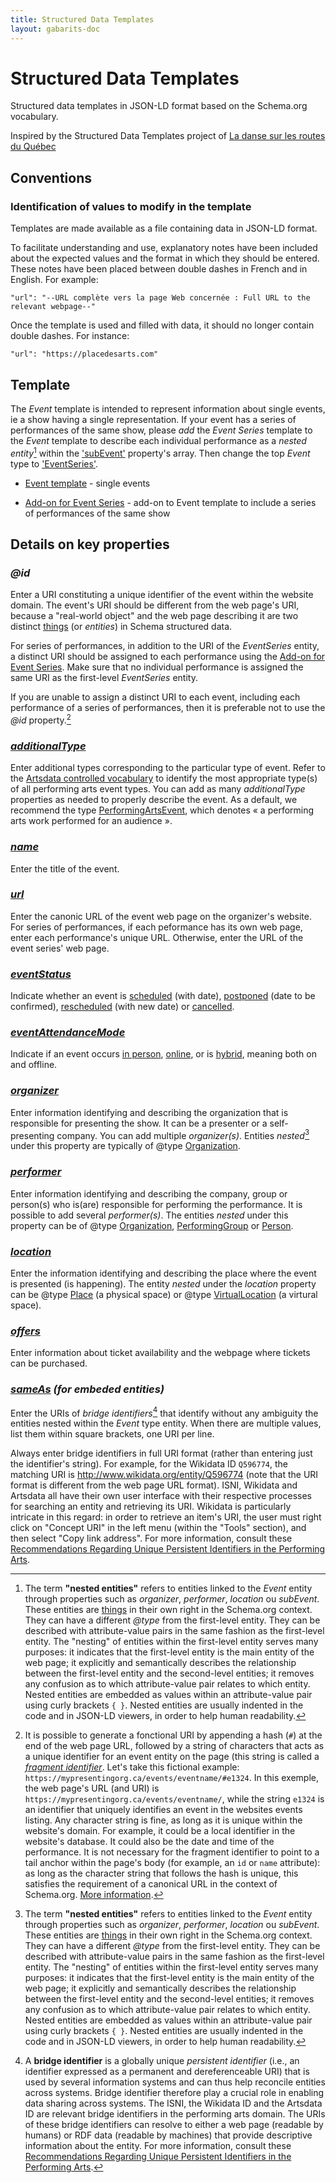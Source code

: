 ```yaml
---
title: Structured Data Templates
layout: gabarits-doc
---
```


Structured Data Templates
=====================================

Structured data templates in JSON-LD format based on the Schema.org vocabulary.

Inspired by the Structured Data Templates project of [La danse sur les routes du Québec](https://github.com/a10s-ca/ladsr-ds/blob/main/README.md)

## Conventions

### Identification of values to modify in the template

Templates are made available as a file containing data in JSON-LD format.

To facilitate understanding and use, explanatory notes have been included about the expected values and the format in which they should be entered. These notes have been placed between double dashes in French and in English. For example:

```
"url": "--URL complète vers la page Web concernée : Full URL to the relevant webpage--"
```

Once the template is used and filled with data, it should no longer contain double dashes. For instance:

```
"url": "https://placedesarts.com"
```

## Template

The _Event_ template is intended to represent information about single events, ie a show having a single representation. If your event has a series of performances of the same show, please *add* the _Event Series_ template to the _Event_ template to describe each individual performance as a _nested entity_[^1] within the ['subEvent'](https://schema.org/subEvent) property's array. Then change the top _Event_ type to ['EventSeries'](https://schema.org/EventSeries).

[^1]: The term __"nested entities"__ refers to entities linked to the _Event_ entity through properties such as _organizer_, _performer_, _location_ ou _subEvent_. These entities are [things](https://schema.org/Thing) in their own right in the Schema.org context. They can have a different _@type_ from the first-level entity. They can be described with attribute-value pairs in the same fashion as the first-level entity. The "nesting" of entities within the first-level entity serves many purposes: it indicates that the first-level entity is the main entity of the web page; it explicitly and semantically describes the relationship between the first-level entity and the second-level entities; it removes any confusion as to which attribute-value pair relates to which entity. Nested entities are embedded as values within an attribute-value pair using curly brackets `{ }`. Nested entities are usually indented in the code and in JSON-LD viewers, in order to help human readability.

- [Event template](https://github.com/culturecreates/artsdata-data-model/blob/master/_gabarits-jsonld/Event/event.jsonld) - single events

- [Add-on for Event Series](https://github.com/culturecreates/artsdata-data-model/blob/master/_gabarits-jsonld/Event/event_series.jsonld) - add-on to Event template to include a series of performances of the same show

## Details on key properties

### _@id_
Enter a URI constituting a unique identifier of the event within the website domain. The event's URI should be different from the web page's URI, because a "real-world object" and the web page describing it are two distinct [things](https://schema.org/Thing) (or _entities_) in Schema structured data.

For series of performances, in addition to the URI of the _EventSeries_ entity, a distinct URI should be assigned to each performance using the [Add-on for Event Series](https://github.com/culturecreates/artsdata-data-model/blob/master/_gabarits-jsonld/Event/event_series.jsonld). Make sure that no individual performance is assigned the same URI as the first-level _EventSeries_ entity.

If you are unable to assign a distinct URI to each event, including each performance of a series of performances, then it is preferable not to use the _@id_ property.[^2]

[^2]:It is possible to generate a  fonctional URI by appending a hash (`#`) at the end of the web page URL, followed by a string of characters that acts as a unique identifier for an event entity on the page (this string is called a [_fragment identifier_]([https://fr.wikipedia.org/wiki/Identificateur_de_fragment](https://en.wikipedia.org/wiki/URI_fragment)). Let's take this fictional example: `https://mypresentingorg.ca/events/eventname/#e1324`. In this exemple, the web page's URL (and URI) is `https://mypresentingorg.ca/events/eventname/`, while the string `e1324` is an identifier that uniquely identifies an event in the websites events listing. Any character string is fine, as long as it is unique within the website's domain. For example, it could be a local identifier in the website's database. It could also be the date and time of the performance. It is not necessary for the fragment identifier to point to a tail anchor within the page's body (for example, an `id` or `name` attribute): as long as the character string that follows the hash is unique, this satisfies the requirement of a canonical URL in the context of Schema.org. [More information](https://www.w3.org/TR/cooluris/).

### [_additionalType_](https://schema.org/additionalType)
Enter additional types corresponding to the particular type of event. Refer to the [Artsdata controlled vocabulary](http://kg.artsdata.ca/resource/ArtsdataEventTypes) to identify the most appropriate type(s) of all performing arts event types. You can add as many _additionalType_ properties as needed to properly describe the event. As a default, we recommend the type [PerformingArtsEvent](http://kg.artsdata.ca/resource/PerformingArtsEvent), which denotes « a performing arts work performed for an audience ».

### [_name_](https://schema.org/name)
Enter the title of the event.

### [_url_](https://schema.org/url)
Enter the canonic URL of the event web page on the organizer's website. 
For series of performances, if each peformance has its own web page, enter each performance's unique URL. Otherwise, enter the URL of the event series' web page.

### [_eventStatus_](https://schema.org/eventStatus)
Indicate whether an event is [scheduled](https://schema.org/EventScheduled) (with date), [postponed](https://schema.org/EventPostponed) (date to be confirmed), [rescheduled](https://schema.org/EventRescheduled) (with new date) or [cancelled](https://schema.org/EventCancelled).

### [_eventAttendanceMode_](https://schema.org/eventAttendanceMode)
Indicate if an event occurs [in person](https://schema.org/OfflineEventAttendanceMode), [online](https://schema.org/OnlineEventAttendanceMode), or is [hybrid](https://schema.org/MixedEventAttendanceMode), meaning both on and offline.

### [_organizer_](https://schema.org/organizer)
Enter information identifying and describing the organization that is responsible for presenting the show. It can be a presenter or a self-presenting company. You can add multiple _organizer(s)_. Entities _nested_[^1] under this property are typically of @type [Organization](https://schema.org/Organization).

### [_performer_](https://schema.org/performer)
Enter information identifying and describing the company, group or person(s) who is(are) responsible for performing the performance. It is possible to add several _performer(s)_. The entities _nested_ under this property can be of @type [Organization](https://schema.org/Organization), [PerformingGroup](https://schema.org/PerformingGroup) or [Person](https://schema.org/Person). 

### [_location_](https://schema.org/location)
Enter the information identifying and describing the place where the event is presented (is happening). The entity _nested_ under the _location_ property can be @type [Place](https://schema.org/Place) (a physical space) or @type [VirtualLocation](https://schema.org/VirtualLocation) (a virtural space).

### [_offers_](https://schema.org/offers)
Enter information about ticket availability and the webpage where tickets can be purchased.

### [_sameAs_](https://schema.org/sameAs) _(for embeded entities)_
Enter the URIs of _bridge identifiers_[^3] that identify without any ambiguity the entities nested within the _Event_ type entity. When there are multiple values, list them within square brackets, one URI per line.

[^3]: A __bridge identifier__ is a globally unique _persistent identifier_ (i.e., an identifier expressed as a permanent and dereferenceable URI) that is used by several information systems and can thus help reconcile entities across systems. Bridge identifier therefore play a crucial role in enabling data sharing across systems. The ISNI, the Wikidata ID and the Artsdata ID are relevant bridge identifiers in the performing arts domain. The URIs of these bridge identifiers can resolve to either a web page (readable by humans) or RDF data (readable by machines) that provide descriptive information about the entity. For more information, consult these [Recommendations Regarding Unique Persistent Identifiers in the Performing Arts](https://docs.google.com/spreadsheets/d/1j2Be-KBZm4LioW3DH2NU7GR3m77boTeQcIHZe8OMK3U/edit?usp=sharing).

Always enter bridge identifiers in full URI format (rather than entering just the identifier's string). For example, for the Wikidata ID `Q596774`, the matching URI is http://www.wikidata.org/entity/Q596774 (note that the URI format is different from the web page URL format). ISNI, Wikidata and Artsdata all have their own user interface with their respective processes for searching an entity and retrieving its URI. Wikidata is particularly intricate in this regard: in order to retrieve an item's URI, the user must right click on "Concept URI" in the left menu (within the "Tools" section), and then select "Copy link address". For more information, consult these [Recommendations Regarding Unique Persistent Identifiers in the Performing Arts](https://docs.google.com/spreadsheets/d/1j2Be-KBZm4LioW3DH2NU7GR3m77boTeQcIHZe8OMK3U/edit?usp=sharing).
